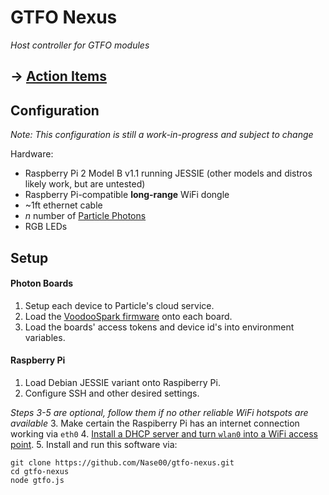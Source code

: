 # GTFO Nexus
*Host controller for GTFO modules*

## -> [Action Items](./ACTION_ITEMS.md)

## Configuration

*Note: This configuration is still a work-in-progress and subject to change*

Hardware:
- Raspberry Pi 2 Model B v1.1 running JESSIE (other models and distros likely work, but are untested)
- Raspberry Pi-compatible **long-range** WiFi dongle
- ~1ft ethernet cable
- *n* number of [Particle Photons](https://store.particle.io)
- RGB LEDs

## Setup

#### Photon Boards
1. Setup each device to Particle's cloud service.
2. Load the [VoodooSpark firmware](https://github.com/voodootikigod/voodoospark) onto each board.
3. Load the boards' access tokens and device id's into environment variables.

#### Raspberry Pi
1. Load Debian JESSIE variant onto Raspiberry Pi.
2. Configure SSH and other desired settings.

*Steps 3-5 are optional, follow them if no other reliable WiFi hotspots are available*
3. Make certain the Raspiberry Pi has an internet connection working via `eth0`
4. [Install a DHCP server and turn `wlan0` into a WiFi access point](http://raspberrypihq.com/how-to-turn-a-raspberry-pi-into-a-wifi-router/).
5. Install and run this software via:

```
git clone https://github.com/Nase00/gtfo-nexus.git
cd gtfo-nexus
node gtfo.js
```
